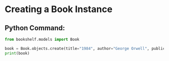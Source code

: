 # Creating a Book Instance

## Python Command:
```python
from bookshelf.models import Book

book = Book.objects.create(title="1984", author="George Orwell", publication_year=1949)
print(book)
